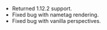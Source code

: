 - Returned 1.12.2 support.
- Fixed bug with nametag rendering.
- Fixed bug with vanilla perspectives.